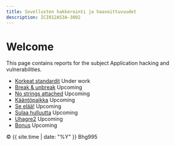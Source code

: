 ```yaml
---
title: Sovellusten hakkerointi ja haavoittuvuudet
description: ICI012AS3A-3002
---
```


# Welcome

This page contains reports for the subject Application hacking and vulnerabilities.

- [Korkeat standardit](/_posts/2025-08-20-iso.md) Under work
- [Break & unbreak](/_posts/2025-08-xx-batter.md) Upcoming
- [No strings attached](/_posts/2025-08-xx-Onot0.md) Upcoming
- [Kääntöpaikka](/_posts/2025-08-xx-esrever.md) Upcoming
- [Se elää!](/_posts/2025-08-xx-fmonster.md) Upcoming
- [Sulaa hulluutta](/_posts/2025-08-xx-apk.md) Upcoming
- [Uhagre2](/_posts/2025-08-xx-crypto.md) Upcoming
- [Bonus](/_posts/2025-08-xx-finally.md) Upcoming


<footer>
  <p>&copy; {{ site.time | date: "%Y" }} Bhg995</p>
</footer>
